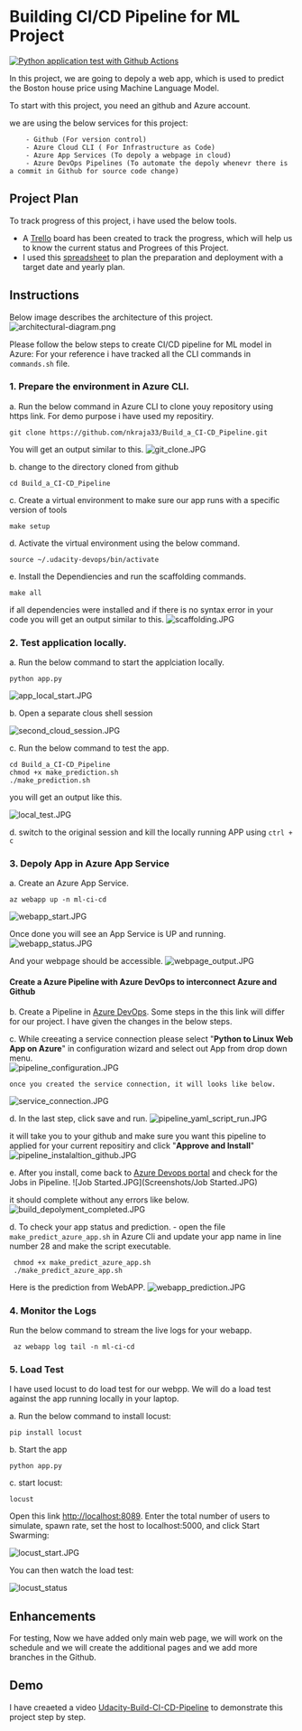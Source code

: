 # Building CI/CD Pipeline for ML Project

[![Python application test with Github Actions](https://github.com/nkraja33/Build_a_CI-CD_Pipeline/actions/workflows/python-app.yml/badge.svg)](https://github.com/nkraja33/Build_a_CI-CD_Pipeline/actions/workflows/python-app.yml)

In this project, we are going to depoly a web app, which is used to predict the Boston house price using Machine Language Model.

 To start with this project, you need an github and Azure account.
    
   we are using the below services for this project:
   
        - Github (For version control)
        - Azure Cloud CLI ( For Infrastructure as Code)
        - Azure App Services (To depoly a webpage in cloud)
        - Azure DevOps Pipelines (To automate the depoly whenevr there is a commit in Github for source code change)

## Project Plan

   To track progress of this project, i have used the below tools.

   * A [Trello](https://trello.com/b/ciPOerLL/build-ci-cdpipeline) board has been created to track the progress, which will help us to know the current status and Progrees of this Project.
   * I used this [spreadsheet](project-schedule.xlsx) to plan the preparation and deployment with a target date and yearly plan.

## Instructions

Below image describes the architecture of this project.
![architectural-diagram.png](architectural-diagram.png)

   Please follow the below steps to create CI/CD pipeline for ML model in Azure: For your reference i have tracked all the CLI commands in `commands.sh` file.

### 1. Prepare the environment in Azure CLI.

   a. Run the below command in Azure CLI to clone youy repository using https link. For demo purpose i have used my repositiry.
  
```
git clone https://github.com/nkraja33/Build_a_CI-CD_Pipeline.git
```

   You will get an output similar to this.
 ![git_clone.JPG](Screenshots/git_clone.JPG) 

 
 b. change to the directory cloned from github

```
cd Build_a_CI-CD_Pipeline
```

 c. Create a virtual environment to make sure our app runs with a specific version of tools
 
```
make setup
```

 d. Activate the virtual environment using the below command.

```
source ~/.udacity-devops/bin/activate
```

 e. Install the Dependiencies and run the scaffolding commands.

```
make all
```

 if all dependencies were installed and if there is no syntax error in your code you will get an output similar to this.
![scaffolding.JPG](Screenshots/scaffolding.JPG) 

### 2. Test application locally.

 a. Run the below command to start the applciation locally.

```
python app.py
```
![app_local_start.JPG](Screenshots/app_local_start.JPG)

b. Open a separate clous shell session

![second_cloud_session.JPG](Screenshots/second_cloud_session.JPG)

 
c. Run the below command to test the app.
```
cd Build_a_CI-CD_Pipeline
chmod +x make_prediction.sh
./make_prediction.sh
```
you will get an output like this.

![local_test.JPG](Screenshots/local_test.JPG)

 d. switch to the original session and kill the locally running APP using `ctrl + c`
 
### 3. Depoly App in Azure App Service

 a. Create an Azure App Service.
 
 ```
 az webapp up -n ml-ci-cd
 ```
 ![webapp_start.JPG](Screenshots/webapp_start.JPG)
 
 Once done you will see an App Service is UP and running.
 ![webapp_status.JPG](Screenshots/webapp_status.JPG)
 
 And your webpage should be accessible.
 ![webpage_output.JPG](Screenshots/webpage_output.JPG)
 
 #### Create a Azure Pipeline with Azure DevOps to interconnect Azure and Github
 
 b. Create a Pipeline in [Azure DevOps](https://docs.microsoft.com/en-us/azure/devops/pipelines/ecosystems/python-webapp?view=azure-devops&WT.mc_id=udacity_learn-wwl#create-an-azure-devops-project-and-connect-to-azure). Some steps in the this link will differ for our project. I have given the changes in the below steps.
 
 c. While creeating a service connection please select "<b>Python to Linux Web App on Azure</b>" in configuration wizard and select out App from drop down menu.    
 ![pipeline_configuration.JPG](Screenshots/pipeline_configuration.JPG)
 
    once you created the service connection, it will looks like below.
  ![service_connection.JPG](Screenshots/service_connection.JPG)
   
 d. In the last step, click save and run.
 ![pipeline_yaml_script_run.JPG](Screenshots/pipeline_yaml_script_run.JPG)
 
 it will take you to your github and make sure you want this pipeline to applied for your current repositiry and click "<b>Approve and Install</b>"
  ![pipeline_instalaltion_github.JPG](Screenshots/pipeline_instalaltion_github.JPG)
  
 e. After you install, come back to [Azure Devops portal](dev.azue.com) and check for the Jobs in Pipeline.
 ![Job Started.JPG](Screenshots/Job Started.JPG)
 
  it should complete without any errors like below.
 ![build_depolyment_completed.JPG](Screenshots/build_depolyment_completed.JPG)

d. To check your app status and prediction.
     - open the file `make_predict_azure_app.sh` in Azure Cli and update your app name in line number 28 and make the script executable.
   ```
    chmod +x make_predict_azure_app.sh
    ./make_predict_azure_app.sh
   ```
   Here is the prediction from WebAPP.
  ![webapp_prediction.JPG](Screenshots/webapp_prediction.JPG)
   
 
### 4. Monitor the Logs
    
  Run the below command to stream the live logs for your webapp.
 ```
  az webapp log tail -n ml-ci-cd
 ```
 
### 5. Load Test
  
  I have used locust to do  load test for our webpp. We will do a load test against the app running locally in your laptop. 

a. Run the below command to install locust:
```
pip install locust
```
b. Start the app
```
python app.py
```

c. start locust:
```
locust
```
Open this link [http://localhost:8089](http://localhost:8089). Enter the total number of users to simulate, spawn rate, set the host to localhost:5000, and click Start Swarming:

![locust_start.JPG](Screenshots/locust_start.JPG)

You can then watch the load test:

![locust_status](Screenshots/locust_status.JPG)
 

## Enhancements

 For testing, Now we have added only main web page, we will work on the schedule and we will create the additional pages and we add more branches in the Github.

## Demo 

 I have creaeted a video [Udacity-Build-CI-CD-Pipeline](www.youtube.com) to demonstrate this project step by step.



